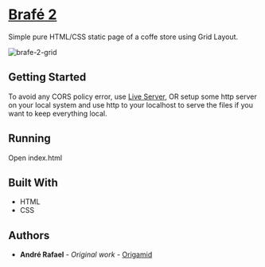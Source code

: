 # [Brafé 2](https://hil-beer-t.github.io/brafe-2-grid/)

Simple pure HTML/CSS static page of a coffe store using Grid Layout.

![brafe-2-grid](https://user-images.githubusercontent.com/52302576/82131752-e462b800-97ae-11ea-9a20-853a8675f9f2.png)


## Getting Started

To avoid any CORS policy error, use [Live Server](https://marketplace.visualstudio.com/items?itemName=ritwickdey.LiveServer), OR setup some http server on your local system and use http to your localhost to serve the files if you want to keep everything local.

## Running

Open index.html

## Built With

* HTML
* CSS

## Authors

* **André Rafael** - *Original work* - [Origamid](https://www.origamid.com/)
